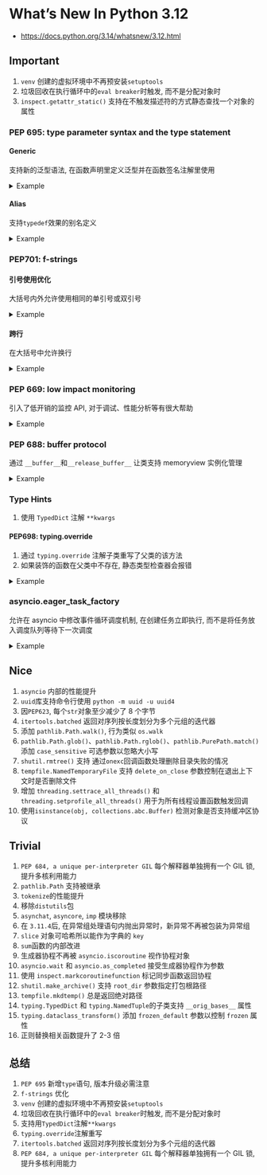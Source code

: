 # What’s New In Python 3.12

- <https://docs.python.org/3.14/whatsnew/3.12.html>

## Important

1. `venv` 创建的虚拟环境中不再预安装`setuptools`
2. 垃圾回收在执行循环中的`eval breaker`时触发, 而不是分配对象时
3. `inspect.getattr_static()` 支持在不触发描述符的方式静态查找一个对象的属性

### PEP 695: type parameter syntax and the type statement

#### Generic

支持新的泛型语法, 在函数声明里定义泛型并在函数签名注解里使用

<details>
<summary>Example</summary>

```python
def max_value[T](values: Iterable[T]) -> T:
    ...

```

</details>

#### Alias

支持`typedef`效果的别名定义

<details>
<summary>Example</summary>

```python
type Point = tuple[float, float]
```

</details>

### PEP701: f-strings

#### 引号使用优化

大括号内外允许使用相同的单引号或双引号

<details>
<summary>Example</summary>

```python
print(f"{"hello" + " " + "world"}")
```

</details>

#### 跨行

在大括号中允许换行

<details>
<summary>Example</summary>

```python
def add(a, b):
    return a + b

print(f"Sum is: {
    add(
        10,
        20
    )
}")
```

</details>

### PEP 669: low impact monitoring

引入了低开销的监控 API, 对于调试、性能分析等有很大帮助

<details>
<summary>Example</summary>

```python
import sys
import os.path

# 定义调试器工具ID
DEBUGGER_ID = sys.monitoring.DEBUGGER_ID

# 初始化跟踪，开启PY_START事件（函数执行开始）
def init_tracing():
    sys.monitoring.use_tool_id(DEBUGGER_ID, "pep669_based_debugger")
    sys.monitoring.set_events(DEBUGGER_ID, sys.monitoring.events.PY_START)

# PY_START事件的回调函数，打印调用的函数名和行号
def pep_669_py_start_trace(code, instruction_offset):
    frame = sys._getframe(1)
    print("calling {} in {} at line {}".format(
        code.co_name,
        os.path.basename(code.co_filename),
        frame.f_lineno)
    )

# 注册PY_START回调
sys.monitoring.register_callback(DEBUGGER_ID, sys.monitoring.events.PY_START, pep_669_py_start_trace)

def f():
    pass

def g():
    f()

def h():
    g()

if __name__ == '__main__':
    init_tracing()
    h()
```

</details>

### PEP 688: buffer protocol

通过 `__buffer__`和`__release_buffer__` 让类支持 memoryview 实例化管理

<details>
<summary>Example</summary>

```python
import contextlib
import inspect

class MyBuffer:
    def __init__(self, data: bytes):
        self.data = bytearray(data)
        self.view = None

    def __buffer__(self, flags: int) -> memoryview:
        if flags != inspect.BufferFlags.FULL_RO:
            raise TypeError("Only BufferFlags.FULL_RO supported")
        if self.view is not None:
            raise RuntimeError("Buffer already held")
        self.view = memoryview(self.data)
        return self.view

    def __release_buffer__(self, view: memoryview) -> None:
        assert self.view is view
        self.view.release()
        self.view = None

    def extend(self, b: bytes) -> None:
        if self.view is not None:
            raise RuntimeError("Cannot extend held buffer")
        self.data.extend(b)

buffer = MyBuffer(b"capybara")

with memoryview(buffer) as view:
    view[0] = ord("C")

with contextlib.suppress(RuntimeError):
    buffer.extend(b"!")

with memoryview(buffer) as view:
    assert view.tobytes() == b"Capybara!"
```

</details>

### Type Hints

1. 使用 `TypedDict` 注解 `**kwargs`

#### PEP698: typing.override

1. 通过 `typing.override` 注解子类重写了父类的该方法
2. 如果装饰的函数在父类中不存在, 静态类型检查器会报错

<details>
<summary>Example</summary>

```python
from typing import override

class Base:
    def foo(self) -> int:
        return 1

class Derived(Base):
    @override
    def foo(self) -> int:
        return 2
```

</details>

### asyncio.eager_task_factory

允许在 asyncio 中修改事件循环调度机制, 在创建任务立即执行, 而不是将任务放入调度队列等待下一次调度

<details>
<summary>Example</summary>

```python
import asyncio
import time

async def quick_coro():
    print("开始协程")
    await asyncio.sleep(0.1)  # 模拟异步等待
    print("协程结束")
    return 42

async def main():
    loop = asyncio.get_running_loop()

    # 设置事件循环工厂为 eager_task_factory
    loop.set_task_factory(asyncio.eager_task_factory)

    print("=== 使用 eager_task_factory 创建任务 ===")
    task = loop.create_task(quick_coro())
    print("任务创建后立刻执行至第一个 await")
    result = await task
    print(f"任务完成，结果: {result}")

    # 恢复默认工厂以便对比
    loop.set_task_factory(None)

    print("\n=== 使用默认 create_task ===")
    task2 = asyncio.create_task(quick_coro())
    print("任务创建后不会立即执行")
    result2 = await task2
    print(f"任务完成，结果: {result2}")

asyncio.run(main())
```

</details>

## Nice

1. `asyncio` 内部的性能提升
2. `uuid`库支持命令行使用 `python -m uuid -u uuid4`
3. 因`PEP623`, 每个`str`对象至少减少了 8 个字节
4. `itertools.batched` 返回对序列按长度划分为多个元组的迭代器
5. 添加 `pathlib.Path.walk()`, 行为类似 `os.walk`
6. `pathlib.Path.glob()`、`pathlib.Path.rglob()`、`pathlib.PurePath.match()` 添加 `case_sensitive` 可选参数以忽略大小写
7. `shutil.rmtree()` 支持 通过`onexc`回调函数处理删除目录失败的情况
8. `tempfile.NamedTemporaryFile` 支持 `delete_on_close` 参数控制在退出上下文时是否删除文件
9. 增加 `threading.settrace_all_threads()` 和 `threading.setprofile_all_threads()` 用于为所有线程设置函数触发回调
10. 使用`isinstance(obj, collections.abc.Buffer)` 检测对象是否支持缓冲区协议

## Trivial

1. `PEP 684, a unique per-interpreter GIL` 每个解释器单独拥有一个 GIL 锁, 提升多核利用能力
2. `pathlib.Path` 支持被继承
3. `tokenize`的性能提升
4. 移除`distutils`包
5. `asynchat`, `asyncore`, `imp` 模块移除
6. 在 `3.11.4`后, 在异常组处理语句内抛出异常时，新异常不再被包装为异常组
7. `slice` 对象可哈希所以能作为字典的 `key`
8. `sum`函数的内部改进
9. 生成器协程不再被 `asyncio.iscoroutine` 视作协程对象
10. `asyncio.wait` 和 `asyncio.as_completed` 接受生成器协程作为参数
11. 使用 `inspect.markcoroutinefunction` 标记同步函数返回协程
12. `shutil.make_archive()` 支持 `root_dir` 参数指定打包根路径
13. `tempfile.mkdtemp()` 总是返回绝对路径
14. `typing.TypedDict` 和 `typing.NamedTuple`的子类支持 `__orig_bases__` 属性
15. `typing.dataclass_transform()` 添加 `frozen_default` 参数以控制 `frozen` 属性
16. 正则替换相关函数提升了 2-3 倍

## 总结

1. `PEP 695` 新增`type`语句, 版本升级必需注意
2. `f-strings` 优化
3. `venv` 创建的虚拟环境中不再预安装`setuptools`
4. 垃圾回收在执行循环中的`eval breaker`时触发, 而不是分配对象时
5. 支持用`TypedDict`注解`**kwargs`
6. `typing.override`注解重写
7. `itertools.batched` 返回对序列按长度划分为多个元组的迭代器
8. `PEP 684, a unique per-interpreter GIL` 每个解释器单独拥有一个 GIL 锁, 提升多核利用能力
